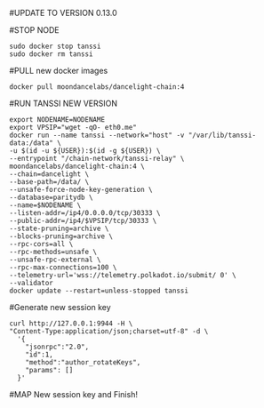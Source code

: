 #UPDATE TO VERSION 0.13.0

#STOP NODE
```
sudo docker stop tanssi
sudo docker rm tanssi
```

#PULL new docker images
```
docker pull moondancelabs/dancelight-chain:4
```

#RUN TANSSI NEW VERSION
```
export NODENAME=NODENAME
export VPSIP="wget -qO- eth0.me"
docker run --name tanssi --network="host" -v "/var/lib/tanssi-data:/data" \
-u $(id -u ${USER}):$(id -g ${USER}) \
--entrypoint "/chain-network/tanssi-relay" \
moondancelabs/dancelight-chain:4 \
--chain=dancelight \
--base-path=/data/ \
--unsafe-force-node-key-generation \
--database=paritydb \
--name=$NODENAME \
--listen-addr=/ip4/0.0.0.0/tcp/30333 \
--public-addr=/ip4/$VPSIP/tcp/30333 \
--state-pruning=archive \
--blocks-pruning=archive \
--rpc-cors=all \
--rpc-methods=unsafe \
--unsafe-rpc-external \
--rpc-max-connections=100 \
--telemetry-url='wss://telemetry.polkadot.io/submit/ 0' \
--validator
docker update --restart=unless-stopped tanssi
```

#Generate new session key

```
curl http://127.0.0.1:9944 -H \
"Content-Type:application/json;charset=utf-8" -d \
  '{
    "jsonrpc":"2.0",
    "id":1,
    "method":"author_rotateKeys",
    "params": []
  }'
```
#MAP New session key and Finish!
